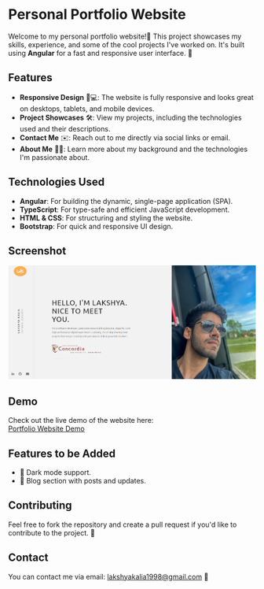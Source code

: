 
# Personal Portfolio Website

Welcome to my personal portfolio website!🎉 
This project showcases my skills, experience, and some of the cool projects I've worked on. It's built using **Angular** for a fast and responsive user interface. 🚀

## Features

- **Responsive Design** 📱💻: The website is fully responsive and looks great on desktops, tablets, and mobile devices.
- **Project Showcases** 🛠️: View my projects, including the technologies used and their descriptions.
- **Contact Me** ✉️: Reach out to me directly via social links or email.
- **About Me** 👨‍💻: Learn more about my background and the technologies I'm passionate about.

## Technologies Used

- **Angular**: For building the dynamic, single-page application (SPA).
- **TypeScript**: For type-safe and efficient JavaScript development.
- **HTML & CSS**: For structuring and styling the website.
- **Bootstrap**: For quick and responsive UI design.

## Screenshot

![Portfolio Website Screenshot](image.png)

## Demo

Check out the live demo of the website here:  
[Portfolio Website Demo](https://lakshyakalia.github.io/)

## Features to be Added

- 🌙 Dark mode support.
- 📝 Blog section with posts and updates.

## Contributing

Feel free to fork the repository and create a pull request if you'd like to contribute to the project. 🙌

## Contact

You can contact me via email: [lakshyakalia1998@gmail.com](mailto:lakshyakalia1998@gmail.com) 📧
